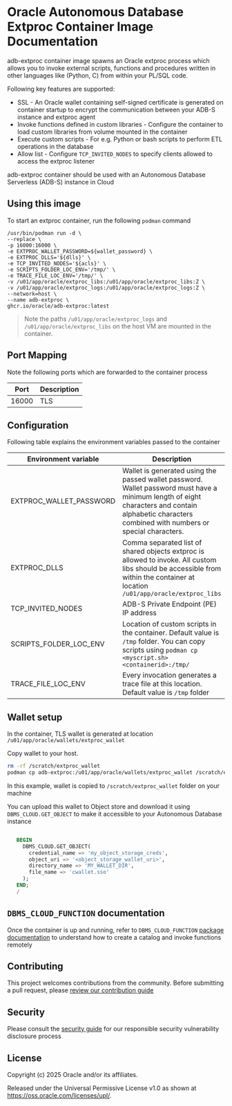# Oracle Autonomous Database Extproc Container Image Documentation

adb-extproc container image spawns an Oracle extproc process which allows you to invoke
external scripts, functions and procedures written in other languages like (Python, C) from within your PL/SQL code.

Following key features are supported:
- SSL - An Oracle wallet containing self-signed certificate is generated on container startup to encrypt the communication between your ADB-S instance and extproc agent
- Invoke functions defined in custom libraries - Configure the container to load custom libraries from volume mounted in the container
- Execute custom scripts - For e.g. Python or bash scripts to perform ETL operations in the database
- Allow list - Configure `TCP_INVITED_NODES` to specify clients allowed to access the extproc listener 

adb-extproc container should be used with an Autonomous Database Serverless (ADB-S) instance in Cloud

## Using this image

To start an extproc container, run the following `podman` command

```text
/usr/bin/podman run -d \
--replace \
-p 16000:16000 \
-e EXTPROC_WALLET_PASSWORD=${wallet_password} \
-e EXTPROC_DLLS='${dlls}' \
-e TCP_INVITED_NODES='${acls}' \
-e SCRIPTS_FOLDER_LOC_ENV='/tmp/' \
-e TRACE_FILE_LOC_ENV='/tmp/' \
-v /u01/app/oracle/extproc_libs:/u01/app/oracle/extproc_libs:Z \
-v /u01/app/oracle/extproc_logs:/u01/app/oracle/extproc_logs:Z \
--network=host \
--name adb-extproc \
ghcr.io/oracle/adb-extproc:latest
```
> Note the paths `/u01/app/oracle/extproc_logs` 
> and `/u01/app/oracle/extproc_libs` on the host VM are mounted in the container.

## Port Mapping

Note the following ports which are forwarded to the container process

| Port  | Description                          |
|-------|--------------------------------------|
| 16000 | TLS                                  |

## Configuration

Following table explains the environment variables passed to the container

| Environment variable | Description                                                                                                                                                                                         |
|----------------------|-----------------------------------------------------------------------------------------------------------------------------------------------------------------------------------------------------|
| EXTPROC_WALLET_PASSWORD       | Wallet is generated using the passed wallet password. Wallet password must have a minimum length of eight characters and contain alphabetic characters combined with numbers or special characters. |
| EXTPROC_DLLS       | Comma separated list of shared objects extproc is allowed to invoke. All custom libs should be accessible from within the container at location `/u01/app/oracle/extproc_libs`                      |
| TCP_INVITED_NODES       | ADB-S Private Endpoint (PE) IP address                                                                                                                                                              |
| SCRIPTS_FOLDER_LOC_ENV      | Location of custom scripts in the container. Default value is `/tmp` folder. You can copy scripts using `podman cp <myscript.sh> <containerid>:/tmp/`                                               |
| TRACE_FILE_LOC_ENV   | Every invocation generates a trace file at this location. Default value is `/tmp` folder                                                                                                            |


## Wallet setup

In the container, TLS wallet is generated at location `/u01/app/oracle/wallets/extproc_wallet`

Copy wallet to your host.

```bash
rm -rf /scratch/extproc_wallet
podman cp adb-extproc:/u01/app/oracle/wallets/extproc_wallet /scratch/extproc_wallet
```
In this example, wallet is copied to `/scratch/extproc_wallet` folder on your machine

You can upload this wallet to Object store and download it using `DBMS_CLOUD.GET_OBJECT` to make it accessible to your Autonomous Database instance

```sql

   BEGIN
     DBMS_CLOUD.GET_OBJECT(
       credential_name => 'my_object_storage_creds',
       object_uri => '<object_storage_wallet_uri>',
       directory_name => 'MY_WALLET_DIR',
       file_name => 'cwallet.sso'
     );
   END;
   /

```

## `DBMS_CLOUD_FUNCTION` documentation

Once the container is up and running, refer to `DBMS_CLOUD_FUNCTION` [package documentation](https://docs.oracle.com/en-us/iaas/autonomous-database-serverless/doc/dbms-cloud-function.html#GUID-B9154A3C-A696-4C67-A7FE-F5A9FFECE87C)
to understand how to create a catalog and invoke functions remotely


## Contributing

This project welcomes contributions from the community. Before submitting a pull request, please [review our contribution guide](./CONTRIBUTING.md)

## Security

Please consult the [security guide](./SECURITY.md) for our responsible security vulnerability disclosure process

## License

Copyright (c) 2025 Oracle and/or its affiliates.

Released under the Universal Permissive License v1.0 as shown at
<https://oss.oracle.com/licenses/upl/>.
